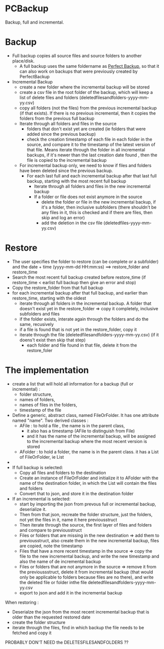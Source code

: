 # PCBackup
Backup, full and incremental.

# Backup
- Full backup copies all source files and source folders to another place/disk.
  - A full backup uses the same foldername as [Perfect Backup](https://www.perfect-backup.com/), so that it can also work on backups that were previously created by PerfectBackup
- Incremental Backup
  - create a new folder where the incremental backup will be stored
  - create a csv file in the root folder of the backup, which will keep a list of delete files and folders (deletedfilesandfolders-yyyy-mm-yy.csv)
  - copy all folders (not the files) from the previous incremental backup (if that exists). If there is no previous incremental, then it copies the folders from the previous full backup
  - Iterate through all folders and files in the source
    - folders that don't exist yet are created (ie folders that were added since the previous backup)
    - check the creation timestamp of each file in each folder in the source, and compare it to the timestamp of the latest version of that file. Means iterate through the folder in all incremental backups, if it's newer than the last creation date found , then the file is copied to the incremental backup
  - For incremental backup only, we need to know if files and folders have been deleted since the previous backup.
    - For each last full and each incremental backup after that last full backup, starting with the most recent full backup
      - Iterate through all folders and files in the new incremental backup
      - If a folder or file does not exist anymore in the source
        - delete the folder or file in the new incremental backup, if it's a folder, then inclusive subfolders (there shouldn't be any files in it, this is checked and if there are files, then skip and log an error)
        - add the deletion in the csv file (deletedfiles-yyyy-mm-yy.csv)
     
# Restore
- The user specifies the folder to restore (can be complete or a subfolder) and the date + time (yyyy-mm-dd HH:mm:ss) ==> restore_folder and restore_time
- Search the most recent full backup created before restore_time (if restore_time < earlist full backup then give an error and stop)
- Copy the restore_folder from that full backup
- for each incremental backup after that full backup, and earlier than restore_time, starting with the oldest
  - iterate through all folders in the incremental backup. A folder that doesn't exist yet in the restore_folder => copy it completely, inclusive subfolders and files
  - if the folder exists, interate again through the folders and do the same, recusively
  - if a file is found that is not yet in the restore_folder, copy it
  - iterate through the file (deletedfilesandfolders-yyyy-mm-yy.csv) (if it doens't exist then skip that step)
    - each folder and file found in that file, delete it from the restore_foler
   
# The implementation
- create a list that will hold all information for a backup (full or incremental) :
  - folder structure,
  - names of folders,
  - names of files in the folders,
  - timestamp of the file
- Define a generic, abstract class, named FileOrFolder. It has one attribute named "name". Two derived classes :
    - AFile : to hold a file , the name is in the parent class,
      - it also has a timestamp (AFile to distinguish from File)
      - and it has the name of the incremental backup, will be assigned to the incremental backup where the most recent version is stored
    - AFolder : to hold a folder, the name is in the parent class. it has a List of FileOrFolder, ie List<FileOrFolder>
- 
- If full backup is selected:
  - Copy all files and folders to the destination
  - Create an instance of FileOrFolder and initialize it to AFolder with the name of the destination folder, in which the List will contain the files and folders
  - Convert that to json, and store it in the destination folder
- If an incremental is selected:
  - start by importing the json from prevous full or incremental backup, deserialize it.
  - Then from that json, recreate the folder structure, just the folders, not yet the files in it, name it here previousstruct
  - Then iterate through the source, the first layer of files and folders and compare to previousstruct
  - Files or folders that are missing in the new destination => add them to previousstruct, also create them in the new incremental backup, files are copied, note the timestamp
  - Files that have a more recent timestamp in the source => copy the file to the new incremental backup, and write the new timestamp and also the name of de incremental backup
  - Files or folders that are not anymore in the source => remove it from the previoussstruct, delete it from incremental backup (that would only be applicable to folders because files are no there), and write the deleted file or folder inthe file deletedfilesandfolders-yyyy-mm-yy.csv
  - export to json and add it in the incremental backup
 
When restoring : 
- Deserialze the json from the most recent incremental backup that is older than the requested restored date
- create the folder structure
- iterate through the files, find in which backup the file needs to be fetched and copy it

PROBABLY DON'T NEED the DELETESFILESANDFOLDERS ??

